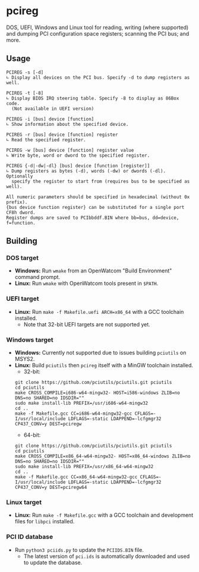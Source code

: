 pcireg
======
DOS, UEFI, Windows and Linux tool for reading, writing (where supported) and dumping PCI configuration space registers; scanning the PCI bus; and more.

Usage
-----
```
PCIREG -s [-d]
∟ Display all devices on the PCI bus. Specify -d to dump registers as well.

PCIREG -t [-8]
∟ Display BIOS IRQ steering table. Specify -8 to display as 86Box code.
  (Not available in UEFI version)

PCIREG -i [bus] device [function]
∟ Show information about the specified device.

PCIREG -r [bus] device [function] register
∟ Read the specified register.

PCIREG -w [bus] device [function] register value
∟ Write byte, word or dword to the specified register.

PCIREG {-d|-dw|-dl} [bus] device [function [register]]
∟ Dump registers as bytes (-d), words (-dw) or dwords (-dl). Optionally
  specify the register to start from (requires bus to be specified as well).

All numeric parameters should be specified in hexadecimal (without 0x prefix).
{bus device function register} can be substituted for a single port CF8h dword.
Register dumps are saved to PCIbbddf.BIN where bb=bus, dd=device, f=function.
```

Building
--------
### DOS target

* **Windows:** Run `wmake` from an OpenWatcom "Build Environment" command prompt.
* **Linux:** Run `wmake` with OpenWatcom tools present in `$PATH`.

### UEFI target

* **Linux:** Run `make -f Makefile.uefi ARCH=x86_64` with a GCC toolchain installed.
  * Note that 32-bit UEFI targets are not supported yet.

### Windows target

* **Windows:** Currently not supported due to issues building `pciutils` on MSYS2.
* **Linux:** Build `pciutils` then `pcireg` itself with a MinGW toolchain installed.
  * 32-bit:
  ```
  git clone https://github.com/pciutils/pciutils.git pciutils
  cd pciutils
  make CROSS_COMPILE=i686-w64-mingw32- HOST=i586-windows ZLIB=no DNS=no SHARED=no IDSDIR=""
  sudo make install-lib PREFIX=/usr/i686-w64-mingw32
  cd ..
  make -f Makefile.gcc CC=i686-w64-mingw32-gcc CFLAGS=-I/usr/local/include LDFLAGS=-static LDAPPEND=-lcfgmgr32 CP437_CONV=y DEST=pciregw
  ```
  * 64-bit:
  ```
  git clone https://github.com/pciutils/pciutils.git pciutils
  cd pciutils
  make CROSS_COMPILE=x86_64-w64-mingw32- HOST=x86_64-windows ZLIB=no DNS=no SHARED=no IDSDIR=""
  sudo make install-lib PREFIX=/usr/x86_64-w64-mingw32
  cd ..
  make -f Makefile.gcc CC=x86_64-w64-mingw32-gcc CFLAGS=-I/usr/local/include LDFLAGS=-static LDAPPEND=-lcfgmgr32 CP437_CONV=y DEST=pciregw64
  ```

### Linux target

* **Linux:** Run `make -f Makefile.gcc` with a GCC toolchain and development files for `libpci` installed.

### PCI ID database

* Run `python3 pciids.py` to update the `PCIIDS.BIN` file.
  * The latest version of `pci.ids` is automatically downloaded and used to update the database.
